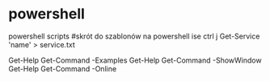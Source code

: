 # powershell
powershell scripts
#skrót do szablonów na powershell ise
ctrl j
Get-Service 'name' > service.txt

Get-Help Get-Command -Examples
Get-Help Get-Command -ShowWindow
Get-Help Get-Command -Online
